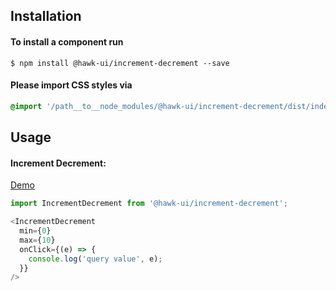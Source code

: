 ## Installation


#### To install a component run
`$ npm install @hawk-ui/increment-decrement --save`


#### Please import CSS styles via
```scss noeditor
@import '/path__to__node_modules/@hawk-ui/increment-decrement/dist/index.min.css
```


## Usage


#### Increment Decrement:
[Demo](https://hawk.oncrypt.co/#!/IncrementDecrement/1)
```js static
import IncrementDecrement from '@hawk-ui/increment-decrement';
```
```js
<IncrementDecrement
  min={0}
  max={10}
  onClick={(e) => {
    console.log('query value', e);
  }}
/>
```